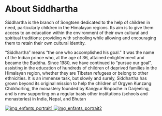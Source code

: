 #  About Siddhartha 

Siddhartha is the branch of Songtsen dedicated to the help of children in need, particularly children in the Himalayan regions. Its aim is to give them access to an education within the environment of their own cultural and spiritual traditions: providing with schooling while allowing and encouraging them to retain their own cultural identity. 

“Siddhartha” means “the one who accomplished his goal.” It was the name of the Indian prince who, at the age of 36, attained enlightenment and became the Buddha. Since 1980, we have continued to “pursue our goal”, assisting in the education of hundreds of children of deprived families in the Himalayan region, whether they are Tibetan refugees or belong to other ethnicities. It is an immense task, but slowly and surely, Siddhartha has grown beyond its original mission to help the children of Orgyen Kunzang Chökhorling, the monastery founded by Kangyur Rinpoche in Darjeeling, and is now supporting on a regular basis other institutions (schools and monasteries) in India, Nepal, and Bhutan 

[ ![img_enfants_portrait1](/images/img_enfants_portrait1-150x150.jpg) ](http://www.songtsen.org/siddhartha/wp-content/uploads/sites/6/2013/12/img_enfants_portrait1.jpg) [ ![img_enfants_portrait2](/images/img_enfants_portrait2-150x150.jpg) ](http://www.songtsen.org/siddhartha/wp-content/uploads/sites/6/2013/12/img_enfants_portrait2.jpg)
